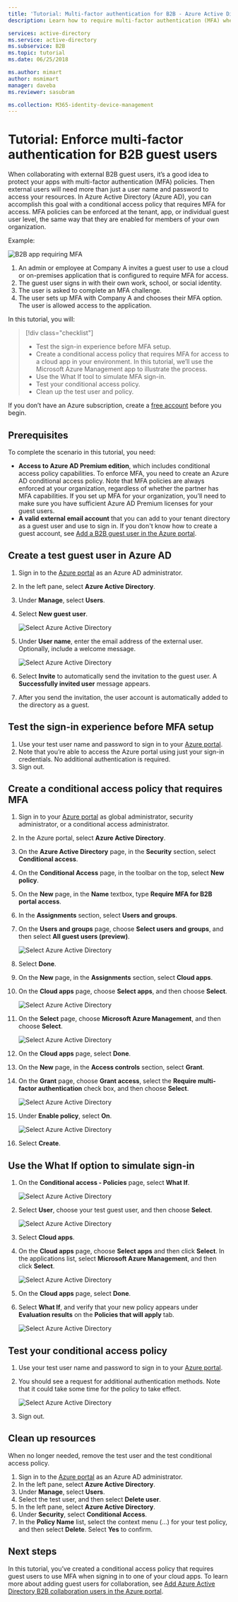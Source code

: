 ```yaml
---
title: 'Tutorial: Multi-factor authentication for B2B - Azure Active Directory | Microsoft Docs'
description: Learn how to require multi-factor authentication (MFA) when you use Azure AD B2B to collaborate with external users and partner organizations.

services: active-directory
ms.service: active-directory
ms.subservice: B2B
ms.topic: tutorial
ms.date: 06/25/2018

ms.author: mimart
author: msmimart
manager: daveba
ms.reviewer: sasubram

ms.collection: M365-identity-device-management
---
```


# Tutorial: Enforce multi-factor authentication for B2B guest users

When collaborating with external B2B guest users, it’s a good idea to protect your apps with multi-factor authentication (MFA) policies. Then external users will need more than just a user name and password to access your resources. In Azure Active Directory (Azure AD), you can accomplish this goal with a conditional access policy that requires MFA for access. MFA policies can be enforced at the tenant, app, or individual guest user level, the same way that they are enabled for members of your own organization.

Example:

![B2B app requiring MFA](media/tutorial-mfa/aad-b2b-mfa-example.png)

1.	An admin or employee at Company A invites a guest user to use a cloud or on-premises application that is configured to require MFA for access.
2.	The guest user signs in with their own work, school, or social identity. 
3.	The user is asked to complete an MFA challenge. 
4.	The user sets up MFA with Company A and chooses their MFA option. The user is allowed access to the application.

In this tutorial, you will:

> [!div class="checklist"]
> * Test the sign-in experience before MFA setup.
> * Create a conditional access policy that requires MFA for access to a cloud app in your environment. In this tutorial, we’ll use the Microsoft Azure Management app to illustrate the process.
> * Use the What If tool to simulate MFA sign-in.
> * Test your conditional access policy.
> * Clean up the test user and policy.

If you don’t have an Azure subscription, create a [free account](https://azure.microsoft.com/free/?WT.mc_id=A261C142F) before you begin.

## Prerequisites

To complete the scenario in this tutorial, you need:

 - **Access to Azure AD Premium edition**, which includes conditional access policy capabilities. To enforce MFA, you need to create an Azure AD conditional access policy. Note that MFA policies are always enforced at your organization, regardless of whether the partner has MFA capabilities. If you set up MFA for your organization, you’ll need to make sure you have sufficient Azure AD Premium licenses for your guest users. 
 - **A valid external email account** that you can add to your tenant directory as a guest user and use to sign in. If you don't know how to create a guest account, see [Add a B2B guest user in the Azure portal](add-users-administrator.md).

## Create a test guest user in Azure AD

1. Sign in to the [Azure portal](https://portal.azure.com/) as an Azure AD administrator.
2. In the left pane, select **Azure Active Directory**.
3.	Under **Manage**, select **Users**.
4.	Select **New guest user**.

    ![Select Azure Active Directory](media/tutorial-mfa/tutorial-mfa-user-3.png)

5.	Under **User name**, enter the email address of the external user. Optionally, include a welcome message. 

    ![Select Azure Active Directory](media/tutorial-mfa/tutorial-mfa-user-4.png)

6.	Select **Invite** to automatically send the invitation to the guest user. A **Successfully invited user** message appears. 
7.	After you send the invitation, the user account is automatically added to the directory as a guest.

## Test the sign-in experience before MFA setup
1.	Use your test user name and password to sign in to your [Azure portal](https://portal.azure.com/).
2.	Note that you’re able to access the Azure portal using just your sign-in credentials. No additional authentication is required.
3.	Sign out.

## Create a conditional access policy that requires MFA
1.	Sign in to your [Azure portal](https://portal.azure.com/) as global administrator, security administrator, or a conditional access administrator.
2.	In the Azure portal, select **Azure Active Directory**. 
3.	On the **Azure Active Directory** page, in the **Security** section, select **Conditional access**.
4.	On the **Conditional Access** page, in the toolbar on the top, select **New policy**.
5.	On the **New** page, in the **Name** textbox, type **Require MFA for B2B portal access**.
6.	In the **Assignments** section, select **Users and groups**.
7.	On the **Users and groups** page, choose **Select users and groups**, and then select **All guest users (preview)**.

    ![Select Azure Active Directory](media/tutorial-mfa/tutorial-mfa-policy-6.png)
9.	Select **Done**.
10.	On the **New** page, in the **Assignments** section, select **Cloud apps**.
11.	On the **Cloud apps** page, choose **Select apps**, and then choose **Select**.

    ![Select Azure Active Directory](media/tutorial-mfa/tutorial-mfa-policy-10.png)

12.	On the **Select** page, choose **Microsoft Azure Management**, and then choose **Select**.

    ![Select Azure Active Directory](media/tutorial-mfa/tutorial-mfa-policy-11.png)

13.	On the **Cloud apps** page, select **Done**.
14.	On the **New** page, in the **Access controls** section, select **Grant**.
15.	On the **Grant** page, choose **Grant access**, select the **Require multi-factor authentication** check box, and then choose **Select**.

    ![Select Azure Active Directory](media/tutorial-mfa/tutorial-mfa-policy-13.png)

16.	Under **Enable policy**, select **On**.

    ![Select Azure Active Directory](media/tutorial-mfa/tutorial-mfa-policy-14.png)

17.	Select **Create**.

## Use the What If option to simulate sign-in

1.	On the **Conditional access - Policies** page, select **What If**. 

    ![Select Azure Active Directory](media/tutorial-mfa/tutorial-mfa-whatif-1.png)

2.	Select **User**, choose your test guest user, and then choose **Select**.

    ![Select Azure Active Directory](media/tutorial-mfa/tutorial-mfa-whatif-2.png)

3.	Select **Cloud apps**.
4.	On the **Cloud apps** page, choose **Select apps** and then click  **Select**. In the applications list, select **Microsoft Azure Management**, and then click **Select**. 

    ![Select Azure Active Directory](media/tutorial-mfa/tutorial-mfa-whatif-3.png)

5.	On the **Cloud apps** page, select **Done**.
6.	Select **What If**, and verify that your new policy appears under **Evaluation results** on the **Policies that will apply** tab.

    ![Select Azure Active Directory](media/tutorial-mfa/tutorial-mfa-whatif-4.png)

## Test your conditional access policy
1.	Use your test user name and password to sign in to your [Azure portal](https://portal.azure.com/).
2.	You should see a request for additional authentication methods. Note that it could take some time for the policy to take effect.

    ![Select Azure Active Directory](media/tutorial-mfa/mfa-required.png)
 
3.	Sign out.

## Clean up resources
When no longer needed, remove the test user and the test conditional access policy.
1.	Sign in to the [Azure portal](https://portal.azure.com/) as an Azure AD administrator.
2.	In the left pane, select **Azure Active Directory**.
3.	Under **Manage**, select **Users**.
4.	Select the test user, and then select **Delete user**.
5.	In the left pane, select **Azure Active Directory**.
6.	Under **Security**, select **Conditional Access**.
7.	In the **Policy Name** list, select the context menu (…) for your test policy, and then select **Delete**. Select **Yes** to confirm.

## Next steps
In this tutorial, you’ve created a conditional access policy that requires guest users to use MFA when signing in to one of your cloud apps. To learn more about adding guest users for collaboration, see [Add Azure Active Directory B2B collaboration users in the Azure portal](add-users-administrator.md).
